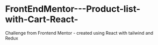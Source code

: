 # FrontEndMentor---Product-list-with-Cart-React-
Challenge from Frontend Mentor - created using React with tailwind and Redux
